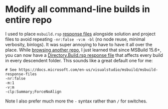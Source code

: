 # Modify all command-line builds in entire repo

I used to place `msbuild.rsp` [response files](https://docs.microsoft.com/en-us/visualstudio/msbuild/msbuild-response-files?view=vs-2019#msbuildrsp) alongside solution and project files to avoid repeating `-nr:false -v:m -bl` \(no node reuse, minimal verbosity, binlogs\). It was super annoying to have to have it all over the place. While [browsing another repo](https://github.com/microsoft/vs-streamjsonrpc/blob/master/Directory.Build.rsp), I just learned that since MSBuild 15.6+, you can now have a [Directory.Build.rsp response file](https://docs.microsoft.com/en-us/visualstudio/msbuild/msbuild-response-files?view=vs-2019#directorybuildrsp) that affects every build in every descendent folder. This sounds like a great default one for me:

```text
# See https://docs.microsoft.com/en-us/visualstudio/msbuild/msbuild-response-files
-nr:false
-m:1
-v:m
-clp:Summary;ForceNoAlign
```

Note I also prefer much more the `-` syntax rather than `/` for switches.

